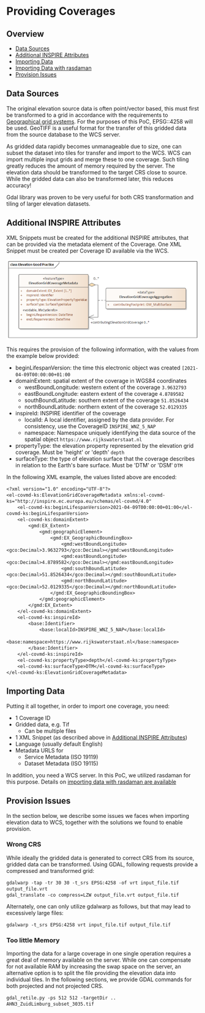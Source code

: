 # Providing Coverages

## Overview
- [Data Sources](./ProvidingCoverages.md#data-sources)
- [Additional INSPIRE Attributes](./ProvidingCoverages.md#additional-inspire-attributes)
- [Importing Data](./ProvidingCoverages.md#importing-data)
- [Importing Data with rasdaman](./rasdaman_import.md)
- [Provision Issues](./rasdaman_import.md)

## Data Sources
The original elevation source data is often point/vector based, this must first be transformed to a grid in accordance with the requirements to [Geographical grid systems](https://github.com/codefornl/INSPIRE-Coverages/blob/main/docs/INSPIRE.md#inspire-theme-geographical-grid-systems). 
For the purposes of this PoC, EPSG::4258 will be used. 
GeoTIFF is a useful format for the transfer of this gridded data from the source database to the WCS server.

As gridded data rapidly becomes unmanageable due to size, one can subset the dataset into tiles for transfer and import to the WCS. 
WCS can import multiple input grids and merge these to one coverage. Such tiling  greatly reduces the amount of memory required by the server.
The elevation data should be transformed to the target CRS close to source. While the gridded data can also be transformed later, this reduces accuracy!

Gdal library was proven to be very useful for both CRS transformation and tiling of larger elevation datasets.

## Additional INSPIRE Attributes
XML Snippets must be created for the additional INSPIRE attributes, that can be provided via the metadata element of the Coverage. 
One XML Snippet must be created per Coverage ID available via the WCS.

![ElevationGridCoverageMetadata](./pix/Elevation%20Good%20Practice.png)

This requires the provision of the following information, with the values from the example below provided:
- beginLifespanVersion: the time this electronic object was created ```[2021-04-09T00:00:00+01:00```
- domainExtent: spatial extent of the coverage in WGS84 coordinates
  - westBoundLongitude: western extent of the coverage ```3.9632793```
  - eastBoundLongitude: eastern extent of the coverage ```4.8789582```
  - southBoundLatitude: southern extent of the coverage ```51.8526434```
  - northBoundLatitude: northern extent of the coverage ```52.0129335```
- inspireId: INSPIRE identifier of the coverage
  - localId: A local identifier, assigned by the data provider. For consistency, use the CoverageID ```INSPIRE_WNZ_5_NAP```
  - namespace: Namespace uniquely identifying the data source of the spatial object ```https://www.rijkswaterstaat.nl```
- propertyType: the elevation property represented by the elevation grid coverage. Must be 'height' or 'depth'  ```depth```
- surfaceType: the type of elevation surface that the coverage describes in relation to the Earth's bare surface. Must be 'DTM' or 'DSM'  ```DTM```

In the following XML example, the values listed above are encoded:

```
<?xml version="1.0" encoding="UTF-8"?>
<el-covmd-ks:ElevationGridCoverageMetadata xmlns:el-covmd-ks="http://inspire.ec.europa.eu/schemas/el-covmd/4.0"
    <el-covmd-ks:beginLifespanVersion>2021-04-09T00:00:00+01:00</el-covmd-ks:beginLifespanVersion>
    <el-covmd-ks:domainExtent>
        <gmd:EX_Extent>
            <gmd:geographicElement>
                <gmd:EX_GeographicBoundingBox>
                    <gmd:westBoundLongitude><gco:Decimal>3.9632793</gco:Decimal></gmd:westBoundLongitude>
                    <gmd:eastBoundLongitude><gco:Decimal>4.8789582</gco:Decimal></gmd:eastBoundLongitude>
                    <gmd:southBoundLatitude><gco:Decimal>51.8526434</gco:Decimal></gmd:southBoundLatitude>
                    <gmd:northBoundLatitude><gco:Decimal>52.0129335</gco:Decimal></gmd:northBoundLatitude>
                </gmd:EX_GeographicBoundingBox>
            </gmd:geographicElement>
        </gmd:EX_Extent>
    </el-covmd-ks:domainExtent>
    <el-covmd-ks:inspireId>
        <base:Identifier>
            <base:localId>INSPIRE_WNZ_5_NAP</base:localId>
            <base:namespace>https://www.rijkswaterstaat.nl</base:namespace>
        </base:Identifier>
    </el-covmd-ks:inspireId>
    <el-covmd-ks:propertyType>depth</el-covmd-ks:propertyType>
    <el-covmd-ks:surfaceType>DTM</el-covmd-ks:surfaceType>
</el-covmd-ks:ElevationGridCoverageMetadata>
```

## Importing Data

Putting it all together, in order to import one coverage, you need:
- 1 Coverage ID
- Gridded data, e.g. Tif
  - Can be multiple files
- 1 XML Snippet (as described above in [Additional INSPIRE Attributes](./ProvidingCoverages.md#additional-inspire-attributes))
- Language (usually default English)
- Metadata URLS for
  - Service Metadata (ISO 19119)
  - Dataset Metadata (ISO 19115)

In addition, you need a WCS server. In this PoC, we utilized rasdaman for this purpose. Details on [importing data with rasdaman are available](./rasdaman_import.md)

## Provision Issues
In the section below, we describe some issues we faces when importing elevation data to WCS, together with the solutions we found to enable provision.

### Wrong CRS
While ideally the gridded data is generated to correct CRS from its source, gridded data can be transformed. Using GDAL, following requests provide a compressed and transformed grid:

```
gdalwarp -tap -tr 30 30 -t_srs EPSG:4258 -of vrt input_file.tif output_file.vrt
gdal_translate -co compress=LZW output_file.vrt output_file.tif
```

Alternately, one can only utilize gdalwarp as follows, but that may lead to excessively large files:

```
gdalwarp -t_srs EPSG:4258 vrt input_file.tif output_file.tif
```


### Too little Memory 
Importing the data for a large coverage in one single operation requires a great deal of memory available on the server. While one can compensate for not available RAM by increasing the swap space on the server, an alternative option is to split the file providing the elevation data into individual tiles. In the following sections, we provide GDAL commands for both projected and not projected CRS.

```
gdal_retile.py -ps 512 512 -targetDir .. AHN3_ZuidLimburg_subset_3035.tif
```


